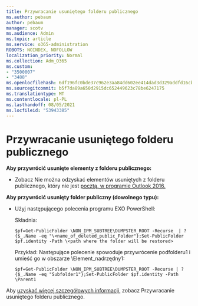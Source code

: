 ```yaml
---
title: Przywracanie usuniętego folderu publicznego
ms.author: pebaum
author: pebaum
manager: scotv
ms.audience: Admin
ms.topic: article
ms.service: o365-administration
ROBOTS: NOINDEX, NOFOLLOW
localization_priority: Normal
ms.collection: Adm_O365
ms.custom:
- "3500007"
- "3488"
ms.openlocfilehash: 6df196fc0bde37c962e3aa84dd602ee414dad3d329addfd16cb6e3dcc40fc2ae
ms.sourcegitcommit: b5f7da89a650d2915dc652449623c78be6247175
ms.translationtype: MT
ms.contentlocale: pl-PL
ms.lasthandoff: 08/05/2021
ms.locfileid: "53943385"
---
```

# <a name="restore-a-deleted-public-folder"></a>Przywracanie usuniętego folderu publicznego

**Aby przywrócić usunięte elementy z folderu publicznego:**

- Zobacz Nie można odzyskać elementów usuniętych z folderu publicznego, który nie jest [pocztą, w programie Outlook 2016.](https://aka.ms/pfrec)
 
**Aby przywrócić usunięty folder publiczny (dowolnego typu):** 

- Użyj następującego polecenia programu EXO PowerShell:

    Składnia:

     `$pf=Get-PublicFolder \NON_IPM_SUBTREE\DUMPSTER_ROOT -Recurse  | ?{$_.Name -eq "\<name_of_deleted_public_Folder"};Set-PublicFolder $pf.identity -Path \<path where the folder will be restored>`

    Przykład: Następujące polecenie spowoduje przywrócenie podfolderu1 i umieść go w obszarze \Element_nadrzędny1:

    `$pf=Get-PublicFolder \NON_IPM_SUBTREE\DUMPSTER_ROOT -Recurse | ?{$_.Name -eq "Subfolder1"};Set-PublicFolder $pf.identity -Path \Parent1`

Aby [uzyskać więcej szczegółowych informacji,](https://docs.microsoft.com/exchange/collaboration-exo/public-folders/restore-deleted-public-folder) zobacz Przywracanie usuniętego folderu publicznego.
